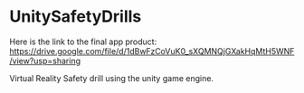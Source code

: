 # UnitySafetyDrills

Here is the link to the final app product:
https://drive.google.com/file/d/1dBwFzCoVuK0_sXQMNQjGXakHqMtH5WNF/view?usp=sharing

Virtual Reality Safety drill using the unity game engine.
